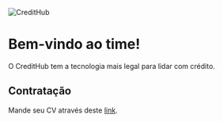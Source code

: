 ![CreditHub](https://painel.credithub.com.br/images/icheques/logo-credithub.png)

# Bem-vindo ao time!

O CreditHub tem a tecnologia mais legal para lidar com crédito.

## Contratação

Mande seu CV através deste [link](mailto:contato@credithub.com.br?subject=CVGitHub).
